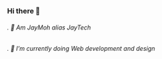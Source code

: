 ### Hi there 👋 
###### . 🤗 Am JayMoh alias JayTech
###### . 🌱 I’m currently doing Web development and design

<!--
**jaycode8/jaycode8** is a ✨ _special_ ✨ repository because its `README.md` (this file) appears on your GitHub profile.

Here are some ideas to get you started:

### - 🔭 Hey am James Mumo alias JayTech
### - 🌱 I’m currently doing Web development and design
- 👯 I’m looking to collaborate on any matter involving computer science and IT
- 💬 Feel free to get intouch with me.
- 👀 Together we can do great 💯
- 📫 How to reach me: WhatsApp - +254 111482180 , email - jamesmumo443@gmail.com


-->

